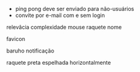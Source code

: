 - ping pong deve ser enviado para não-usuários
- convite por e-mail com e sem login

relevâcia
complexidade
mouse raquete nome

favicon

baruho notificação

raquete preta espelhada horizontalmente
